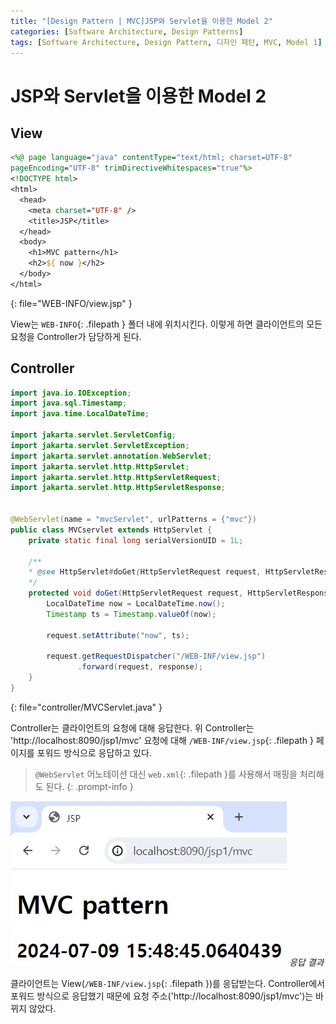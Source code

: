 ```yaml
---
title: "[Design Pattern | MVC]JSP와 Servlet을 이용한 Model 2"
categories: [Software Architecture, Design Patterns]
tags: [Software Architecture, Design Pattern, 디자인 패턴, MVC, Model 1]
---
```


# JSP와 Servlet을 이용한 Model 2

## View

```jsp
<%@ page language="java" contentType="text/html; charset=UTF-8"
pageEncoding="UTF-8" trimDirectiveWhitespaces="true"%>
<!DOCTYPE html>
<html>
  <head>
    <meta charset="UTF-8" />
    <title>JSP</title>
  </head>
  <body>
    <h1>MVC pattern</h1>
    <h2>${ now }</h2>
  </body>
</html>
```
{: file="WEB-INFO/view.jsp" }

View는 `WEB-INFO`{: .filepath } 폴더 내에 위치시킨다. 이렇게 하면 클라이언트의 모든 요청을 Controller가 담당하게 된다.

## Controller

```java
import java.io.IOException;
import java.sql.Timestamp;
import java.time.LocalDateTime;

import jakarta.servlet.ServletConfig;
import jakarta.servlet.ServletException;
import jakarta.servlet.annotation.WebServlet;
import jakarta.servlet.http.HttpServlet;
import jakarta.servlet.http.HttpServletRequest;
import jakarta.servlet.http.HttpServletResponse;


@WebServlet(name = "mvcServlet", urlPatterns = {"mvc"})
public class MVCservlet extends HttpServlet {
    private static final long serialVersionUID = 1L;

    /**
    * @see HttpServlet#doGet(HttpServletRequest request, HttpServletResponse response)
    */
    protected void doGet(HttpServletRequest request, HttpServletResponse response) throws ServletException, IOException {
        LocalDateTime now = LocalDateTime.now();
        Timestamp ts = Timestamp.valueOf(now);

        request.setAttribute("now", ts);

        request.getRequestDispatcher("/WEB-INF/view.jsp")
               .forward(request, response);
    }
}
```
{: file="controller/MVCServlet.java" }

Controller는 클라이언트의 요청에 대해 응답한다. 위 Controller는 'http://localhost:8090/jsp1/mvc' 요청에 대해 `/WEB-INF/view.jsp`{: .filepath } 페이지를 포워드 방식으로 응답하고 있다.

> `@WebServlet` 어노테이션 대신 `web.xml`{: .filepath }를 사용해서 매핑을 처리해도 된다.
{: .prompt-info }

![response-result](/assets/img/posts/software-architecture/design-patterns/mvc/model-2-with-jsp-and-servlet/response-result.jpg)
*응답 결과*

클라이언트는 View(`/WEB-INF/view.jsp`{: .filepath })를 응답받는다. Controller에서 포워드 방식으로 응답했기 때문에 요청 주소('http://localhost:8090/jsp1/mvc')는 바뀌지 않았다.